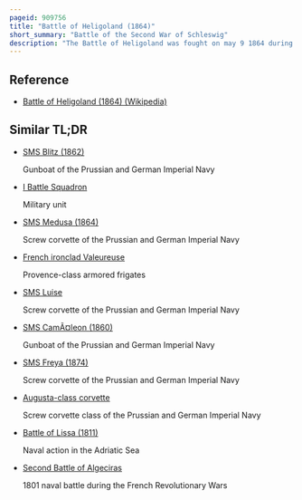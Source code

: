 ```yaml
---
pageid: 909756
title: "Battle of Heligoland (1864)"
short_summary: "Battle of the Second War of Schleswig"
description: "The Battle of Heligoland was fought on may 9 1864 during the second schleswig War between a danish Squadron led by Commodore Edouard Suenson and a joint austro-prussian Squadron led by the austrian. The Action took Place as a Result of the danish Blockade of german Ports in the north Sea the Austrians had sent two Steam Frigates smsschwarzenberg and radetzky to reinforce the small prussian Navy to help break. After arriving in the north Sea Tegetthoff joined a prussian Aviso and two Gunboats. To oppose him, Suenson had available the Steam frigates Niels Juel and Jylland and the Corvette Hejmdal."
---
```


## Reference

- [Battle of Heligoland (1864) (Wikipedia)](https://en.wikipedia.org/?curid=909756)

## Similar TL;DR

- [SMS Blitz (1862)](/tldr/en/sms-blitz-1862)

  Gunboat of the Prussian and German Imperial Navy

- [I Battle Squadron](/tldr/en/i-battle-squadron)

  Military unit

- [SMS Medusa (1864)](/tldr/en/sms-medusa-1864)

  Screw corvette of the Prussian and German Imperial Navy

- [French ironclad Valeureuse](/tldr/en/french-ironclad-valeureuse)

  Provence-class armored frigates

- [SMS Luise](/tldr/en/sms-luise)

  Screw corvette of the Prussian and German Imperial Navy

- [SMS CamÃ¤leon (1860)](/tldr/en/sms-camaleon-1860)

  Gunboat of the Prussian and German Imperial Navy

- [SMS Freya (1874)](/tldr/en/sms-freya-1874)

  Screw corvette of the Prussian and German Imperial Navy

- [Augusta-class corvette](/tldr/en/augusta-class-corvette)

  Screw corvette class of the Prussian and German Imperial Navy

- [Battle of Lissa (1811)](/tldr/en/battle-of-lissa-1811)

  Naval action in the Adriatic Sea

- [Second Battle of Algeciras](/tldr/en/second-battle-of-algeciras)

  1801 naval battle during the French Revolutionary Wars
